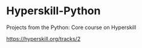 # Hyperskill-Python

Projects from the Python: Core course on Hyperskill

https://hyperskill.org/tracks/2
